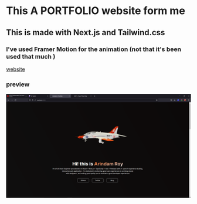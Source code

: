 # This A PORTFOLIO website form me 

## This is made with Next.js and Tailwind.css 

### I've used Framer Motion for the animation (not that it's been used that much )

[website](https://portfolio-chi-eight-57.vercel.app/)

### preview

![](\public\preview.png)
